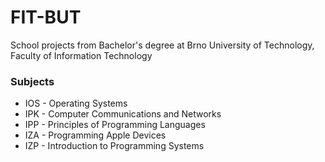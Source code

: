 # FIT-BUT
School projects from Bachelor's degree at Brno University of Technology, Faculty of Information Technology

### Subjects
* IOS - Operating Systems
* IPK - Computer Communications and Networks
* IPP - Principles of Programming Languages
* IZA - Programming Apple Devices
* IZP - Introduction to Programming Systems
